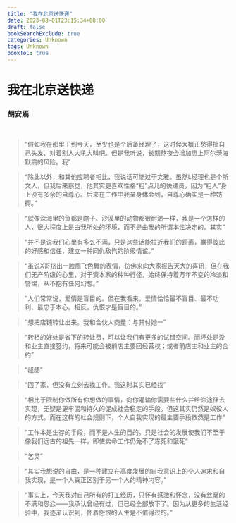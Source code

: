 ```yaml
---
title: "我在北京送快递"
date: 2023-08-01T23:15:34+08:00
draft: false
bookSearchExclude: true
categories: Unknown
tags: Unknown
bookToC: true
---
```


# 我在北京送快递
### 胡安焉

<br/>

> “假如我在那里干到今天，至少也是个后备经理了，这时候大概正愁得扯自己头发、对着别人大吼大叫吧。但是我听说，长期熬夜会增加患上阿尔茨海默病的风险。我”

> “除此以外，和其他应聘者相比，我说话可能过于文雅。虽然L经理也是个斯文人，但我后来察觉，他其实更喜欢性格“粗”点儿的快递员，因为“粗人”身上没有多余的自尊心。后来在工作中我亲身体会到，自尊心确实是一种妨碍。”

> “就像深海里的鱼都是瞎子、沙漠里的动物都很耐渴一样，我是一个怎样的人，很大程度上是由我所处的环境，而不是由我的所谓本性决定的。其实”

> “并不是说我们心里有多么不满，只是这些话能拉近我们的距离，赢得彼此的好感和信任，建立一种同仇敌忾的阶级情谊。”

> “虽说X哥挤出一脸眉飞色舞的表情，仿佛来向大家报告天大的喜讯，但在我们无产阶级的心里，对于资本家的种种行径，始终保持着万年不变的冷淡和警惕，从不抱有任何幻想。”

> “人们常常说，爱情是盲目的。但在我看来，爱情恰恰最不盲目、最不功利、最忠于本心。相反，仇恨才是盲目的。”

> “想把店铺转让出来。我和合伙人商量：与其付她一”

> “转租的好处是省下的转让费，可以让我们有更多的试错空间。而坏处是没和业主直接签约，将来可能会被前店主要回经营权；或者前店主和业主的合约”

> “龃龉”

> “回了家，但没有立刻去找工作。我这时其实已经找”

> “相比于限制你做所有你想做的事情，向你灌输你需要些什么并给你途径去实现，无疑是更牢固和持久的促成社会稳定的手段。但这其实仍然是奴役人的方式。而在这样的社会规则下，个人自我实现的最主要手段依然是工作”

> “工作本是生存的手段，而不是人生的目的。只是社会的发展使我们不至于像我们远古的祖先一样，即使卖命工作仍免不了冻死和饿死”

> “乞灵”

> “其实我想说的自由，是一种建立在高度发展的自我意识上的个人追求和自我实现，是一个人真正区别于另一个人的精神内容。”

> “事实上，今天我对自己所有的打工经历，只怀有感激和怀念，没有丝毫的不满和怨忿——我承认曾经有过，但已经全部放下了。因为从更多的生活经验中，我逐渐认识到，怀着怨恨的人生是不值得过的。”